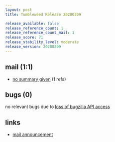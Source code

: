 ```yaml
---
layout: post
title: Tumbleweed Release 20200209

release_available: false
release_reference_count: 1
release_reference_count_mail: 1
release_score: 71
release_stability_level: moderate
release_version: 20200209
---
```


## mail (1:1)

- [no summary given](https://github.com/boombatower/tumbleweed-review/issues/10) (1 refs)

## bugs (0)

<!--more-->

no relevant bugs due to [loss of bugzilla API access](https://bugzilla.opensuse.org/show_bug.cgi?id=1157722)



## links

- [mail announcement](https://github.com/boombatower/tumbleweed-review/issues/10)
